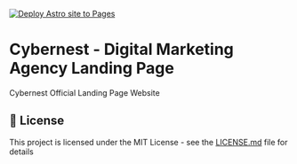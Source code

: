 [![Deploy Astro site to Pages](https://github.com/Cybernest-Project/cybernest-website/actions/workflows/astro.yml/badge.svg)](https://github.com/Cybernest-Project/cybernest-website/actions/workflows/astro.yml)

# Cybernest - Digital Marketing Agency Landing Page

Cybernest Official Landing Page Website

## 📄 License

This project is licensed under the MIT License - see the [LICENSE.md](LICENSE.md) file for details
